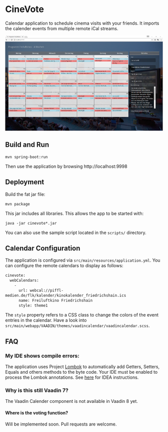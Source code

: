 # CineVote

Calendar application to schedule cinema visits with your friends. 
It imports the calender events from multiple remote iCal streams.

![Screenshot](docs/screenshot.png?raw=true "Screenshot")

## Build and Run
    mvn spring-boot:run
    
Then use the application by browsing http://localhost:9998

## Deployment
    
Build the fat jar file:

    mvn package

This jar includes all libraries. This allows the app to be started with:

    java -jar cinevote*.jar
    
You can also use the sample script located in the `scripts/` directory.
    
## Calendar Configuration

The application is configured via `src/main/resources/application.yml`.
You can configure the remote calendars to display as follows:

    cinevote:
      webCalendars:
        -
          url: webcal://piffl-medien.de/flk/kalender/kinokalender_friedrichshain.ics
          name: Freiluftkino Friedrichshain
          style: theme1
              
The `style` property refers to a CSS class to change the colors of
the event entries in the calendar. Have a look into `src/main/webapp/VAADIN/themes/vaadincalendar/vaadincalendar.scss`.
    
## FAQ

### My IDE shows compile errors:

The application uses Project [Lombok](https://projectlombok.org/) to automatically add Getters, Setters, Equals and others methods
 to the byte code. Your IDE must be enabled to process the Lombok annotations.
 See [here](https://stackoverflow.com/questions/9424364/cant-compile-project-when-im-using-lombok-under-intellij-idea) for IDEA instructions.
 

### Why is this still Vaadin 7?

The Vaadin Calender component is not available in Vaadin 8 yet.

#### Where is the voting function?

Will be implemented soon. Pull requests are welcome.